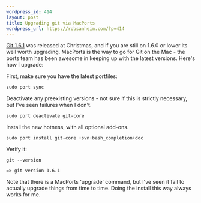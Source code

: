 ```yaml
--- 
wordpress_id: 414
layout: post
title: Upgrading git via MacPorts
wordpress_url: https://robsanheim.com/?p=414
---
```

<a href="https://git-scm.com/">Git 1.6.1</a> was released at Christmas, and if you are still on 1.6.0 or lower its well worth upgrading.  MacPorts is the way to go for Git on the Mac - the ports team has been awesome in keeping up with the latest versions.  Here's how I upgrade:

First, make sure you have the latest portfiles:

<code>sudo port sync</code>

Deactivate any preexisting versions - not sure if this is strictly necessary, but I've seen failures when I don't.

<code>sudo port deactivate git-core</code>

Install the new hotness, with all optional add-ons.

<code>sudo port install git-core +svn+bash_completion+doc</code>

Verify it:

    git --version

    => git version 1.6.1

Note that there is a MacPorts 'upgrade' command, but I've seen it fail to actually upgrade things from time to time.  Doing the install this way always works for me.
